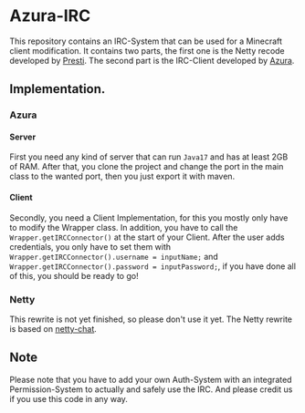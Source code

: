 # Azura-IRC
This repository contains an IRC-System that can be used for a Minecraft client modification.
It contains two parts, the first one is the Netty recode developed by [Presti](https://github.com/DxsSucuk).
The second part is the IRC-Client developed by [Azura](https://azura.best).

## Implementation.

### Azura

#### Server
First you need any kind of server that can run ``Java17`` and has at least 2GB of RAM.
After that, you clone the project and change the port in the main class to the wanted port, then you just export it with maven.

#### Client
Secondly, you need a Client Implementation, for this you mostly only have to modify the Wrapper class.
In addition, you have to call the ``Wrapper.getIRCConnector()`` at the start of your Client.
After the user adds credentials, you only have to set them with
``Wrapper.getIRCConnector().username = inputName;`` and ``Wrapper.getIRCConnector().password = inputPassword;``, if you have done all of this, you should be ready to go!

### Netty
This rewrite is not yet finished, so please don't use it yet.
The Netty rewrite is based on [netty-chat](https://github.com/marcosQuesada/netty-chat).

## Note
Please note that you have to add your own Auth-System with an integrated Permission-System to actually and safely use the IRC.
And please credit us if you use this code in any way.
